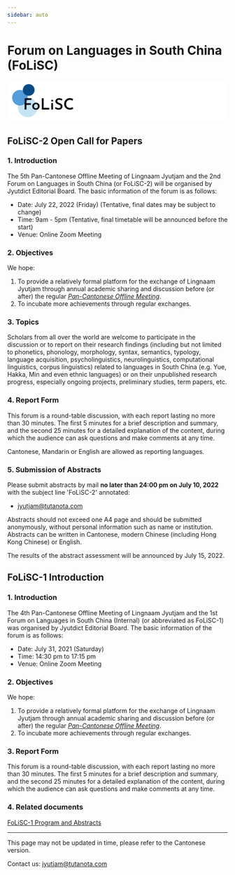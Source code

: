 ```yaml
---
sidebar: auto
---
```


# Forum on Languages in South China (FoLiSC)

![FoLiSC](./folisc_logo.png)

## FoLiSC-2 Open Call for Papers

### 1. Introduction

The 5th Pan-Cantonese Offline Meeting of Lingnaam Jyutjam and the 2nd Forum on Languages in South China (or FoLiSC-2) will be organised by Jyutdict Editorial Board. The basic information of the forum is as follows:

- Date: July 22, 2022 (Friday) (Tentative, final dates may be subject to change)
- Time: 9am - 5pm (Tentative, final timetable will be announced before the start)
- Venue: Online Zoom Meeting

### 2. Objectives

We hope:

1. To provide a relatively formal platform for the exchange of Lingnaam Jyutjam through annual academic sharing and discussion before (or after) the regular *[Pan-Cantonese Offline Meeting](/en/pan-cantonese-offline-meeting/)*.
2. To incubate more achievements through regular exchanges.

### 3. Topics

Scholars from all over the world are welcome to participate in the discussion or to report on their research findings (including but not limited to phonetics, phonology, morphology, syntax, semantics, typology, language acquisition, psycholinguistics, neurolinguistics, computational linguistics, corpus linguistics) related to languages in South China (e.g. Yue, Hakka, Min and even ethnic languages) or on their unpublished research progress, especially ongoing projects, preliminary studies, term papers, etc.

### 4. Report Form

This forum is a round-table discussion, with each report lasting no more than 30 minutes. The first 5 minutes for a brief description and summary, and the second 25 minutes for a detailed explanation of the content, during which the audience can ask questions and make comments at any time.

Cantonese, Mandarin or English are allowed as reporting languages.

### 5. Submission of Abstracts

Please submit abstracts by mail **no later than 24:00 pm on July 10, 2022** with the subject line 'FoLiSC-2' annotated:

- jyutjam@tutanota.com

Abstracts should not exceed one A4 page and should be submitted anonymously, without personal information such as name or institution. Abstracts can be written in Cantonese, modern Chinese (including Hong Kong Chinese) or English.

The results of the abstract assessment will be announced by July 15, 2022.

## FoLiSC-1 Introduction

### 1. Introduction

The 4th Pan-Cantonese Offline Meeting of Lingnaam Jyutjam and the 1st Forum on Languages in South China (Internal) (or abbreviated as FoLiSC-1) was organised by Jyutdict Editorial Board. The basic information of the forum is as follows:

- Date: July 31, 2021 (Saturday)
- Time: 14:30 pm to 17:15 pm
- Venue: Online Zoom Meeting

### 2. Objectives

We hope:

1. To provide a relatively formal platform for the exchange of Lingnaam Jyutjam through annual academic sharing and discussion before (or after) the regular *[Pan-Cantonese Offline Meeting](/en/pan-cantonese-offline-meeting/)*.
2. To incubate more achievements through regular exchanges.

### 3. Report Form

This forum is a round-table discussion, with each report lasting no more than 30 minutes. The first 5 minutes for a brief description and summary, and the second 25 minutes for a detailed explanation of the content, during which the audience can ask questions and make comments at any time.

### 4. Related documents

[FoLiSC-1 Program and Abstracts](https://github.com/JyutdictEB/FoLiSC-Docs/raw/main/FoLiSC-1/FoLiSC-1_Program_and_Abstracts.pdf)

---

This page may not be updated in time, please refer to the Cantonese version.

Contact us: jyutjam@tutanota.com
